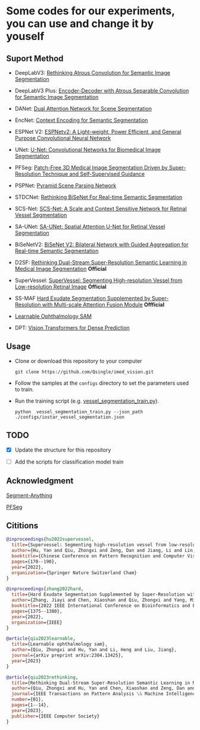 # Some codes for our experiments, you can use and change it by youself

## Suport Method

+ DeepLabV3: [Rethinking Atrous Convolution for Semantic Image Segmentation](https://arxiv.org/abs/1706.05587)

+ DeepLabV3 Plus: [Encoder-Decoder with Atrous Separable Convolution for Semantic Image Segmentation](https://arxiv.org/abs/1802.02611v1)

+ DANet: [Dual Attention Network for Scene Segmentation](https://arxiv.org/pdf/1809.02983.pdf)

+ EncNet: [Context Encoding for Semantic Segmentation](https://arxiv.org/pdf/1803.08904.pdf)

+ ESPNet V2: [ESPNetv2: A Light-weight, Power Efficient, and General Purpose Convolutional Neural Network](https://arxiv.org/pdf/1811.11431.pdf)

+ UNet: [U-Net: Convolutional Networks for Biomedical Image Segmentation](https://arxiv.org/pdf/1505.04597.pdf)

+ PFSeg: [Patch-Free 3D Medical Image Segmentation Driven by Super-Resolution Technique and Self-Supervised Guidance](https://link.springer.com/chapter/10.1007/978-3-030-87193-2_13)

+ PSPNet: [Pyramid Scene Parsing Network](https://arxiv.org/pdf/1612.01105.pdf)

+ STDCNet: [Rethinking BiSeNet For Real-time Semantic Segmentation](https://openaccess.thecvf.com/content/CVPR2021/papers/Fan_Rethinking_BiSeNet_for_Real-Time_Semantic_Segmentation_CVPR_2021_paper.pdf)

+ SCS-Net:  [SCS-Net: A Scale and Context Sensitive Network for Retinal Vessel Segmentation](https://www.sciencedirect.com/science/article/pii/S1361841521000712#)

+ SA-UNet: [SA-UNet: Spatial Attention U-Net for Retinal Vessel Segmentation](https://arxiv.org/abs/2004.03696v3)

+ BiSeNetV2: [BiSeNet V2: Bilateral Network with Guided Aggregation for Real-time Semantic Segmentation](https://arxiv.org/pdf/2004.02147.pdf)

+ D2SF: [Rethinking Dual-Stream Super-Resolution Semantic Learning in Medical Image Segmentation](https://ieeexplore.ieee.org/document/10274145) **Official**

+ SuperVessel: [SuperVessel: Segmenting High-resolution Vessel from Low-resolution Retinal Image](https://arxiv.org/abs/2207.13882) **Official**

+ SS-MAF [Hard Exudate Segmentation Supplemented by Super-Resolution with Multi-scale Attention Fusion Module](https://arxiv.org/pdf/2211.09404.pdf) **Offficial**

+ [Learnable Ophthalmology SAM](https://arxiv.org/abs/2304.13425)

+ DPT: [Vision Transformers for Dense Prediction](https://arxiv.org/abs/2103.13413)

  

## Usage

+ Clone or download this repository to your computer

  ```shell
  git clone https://github.com/Qsingle/imed_vision.git
  ```

  

+ Follow the samples at the `configs` directory to set the parameters used to train.

+ Run the training script (e.g. [vessel_segmentation_train.py](./vessel_segmentation_train.py)).

  ```shel
  python  vessel_segmentation_train.py --json_path ./configs/iostar_vessel_segmentation.json
  ```

  

## TODO

- [x] Update the structure for this repository
- [ ] Add the scripts for classification model train 



## Acknowledgment

[Segment-Anything](https://github.com/facebookresearch/segment-anything)

[PFSeg](https://github.com/Dootmaan/PFSeg)



## Cititions

```bibtex
@inproceedings{hu2022supervessel,
  title={Supervessel: Segmenting high-resolution vessel from low-resolution retinal image},
  author={Hu, Yan and Qiu, Zhongxi and Zeng, Dan and Jiang, Li and Lin, Chen and Liu, Jiang},
  booktitle={Chinese Conference on Pattern Recognition and Computer Vision (PRCV)},
  pages={178--190},
  year={2022},
  organization={Springer Nature Switzerland Cham}
}

@inproceedings{zhang2022hard,
  title={Hard Exudate Segmentation Supplemented by Super-Resolution with Multi-scale Attention Fusion Module},
  author={Zhang, Jiayi and Chen, Xiaoshan and Qiu, Zhongxi and Yang, Mingming and Hu, Yan and Liu, Jiang},
  booktitle={2022 IEEE International Conference on Bioinformatics and Biomedicine (BIBM)},
  pages={1375--1380},
  year={2022},
  organization={IEEE}
}

@article{qiu2023learnable,
  title={Learnable ophthalmology sam},
  author={Qiu, Zhongxi and Hu, Yan and Li, Heng and Liu, Jiang},
  journal={arXiv preprint arXiv:2304.13425},
  year={2023}
}

@article{qiu2023rethinking,
  title={Rethinking Dual-Stream Super-Resolution Semantic Learning in Medical Image Segmentation},
  author={Qiu, Zhongxi and Hu, Yan and Chen, Xiaoshan and Zeng, Dan and Hu, Qingyong and Liu, Jiang},
  journal={IEEE Transactions on Pattern Analysis \& Machine Intelligence},
  number={01},
  pages={1--14},
  year={2023},
  publisher={IEEE Computer Society}
}
```

